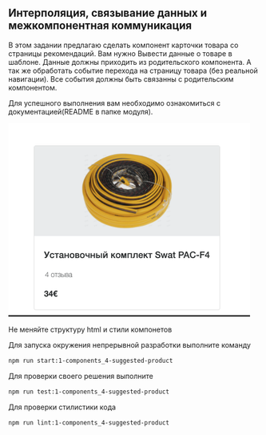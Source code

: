 ## Интерполяция, связывание данных и межкомпонентная коммуникация

  В этом задании предлагаю сделать компонент карточки товара со страницы рекомендаций. Вам нужно Вывести данные о товаре в шаблоне.
  Данные должны приходить из родительского компонента. А так же обработать событие перехода на страницу товара (без реальной навигации).
  Все события должны быть связанны с родительским компонентом.

  Для успешного выполнения  вам необходимо ознакомиться с документацией(README в папке модуля).

  ![Demo](assets/images/demo.png)

  Не меняйте структуру html и стили компонетов

  Для запуска окружения непрерывной разработки выполните команду

  ```bash
  npm run start:1-components_4-suggested-product
  ```

  Для проверки своего решения выполните

  ```bash
  npm run test:1-components_4-suggested-product
  ```

  Для проверки стилистики кода

  ```bash
  npm run lint:1-components_4-suggested-product
  ```
